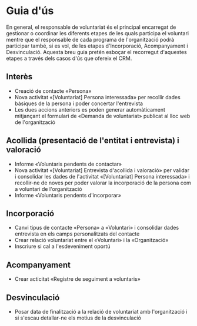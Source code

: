 # Guia d'ús

En general, el responsable de voluntariat és el principal encarregat de gestionar o coordinar les diferents etapes de les quals participa el voluntari mentre que el responsable de cada programa de l'organització podrà participar també, si es vol, de les etapes d'Incorporació, Acompanyament i Desvinculació. Aquesta breu guia pretén esboçar el recorregut d'aquestes etapes a través dels casos d'ús que ofereix el CRM.

## Interès

* Creació de contacte «Persona»
* Nova activitat «[Voluntariat] Persona interessada» per recollir dades bàsiques de la persona i poder concertar l'entrevista
* Les dues accions anteriors es poden generar automàticament mitjançant el formulari de «Demanda de voluntariat» publicat al lloc web de l'organització

## Acollida (presentació de l'entitat i entrevista) i valoració

* Informe «Voluntaris pendents de contactar»
* Nova activitat «[Voluntariat] Entrevista d'acollida i valoració» per validar i consolidar les dades de l'activitat «[Voluntariat] Persona interessada» i recollir-ne de noves per poder valorar la incorporació de la persona com a voluntari de l'organització
* Informe «Voluntaris pendents d'incorporar»

## Incorporació

* Canvi tipus de contacte «Persona» a «Voluntari» i consolidar dades entrevista en els camps personalitzats del contacte
* Crear relació voluntariat entre el «Voluntari» i la «Organització»
* Inscriure si cal a l'esdeveniment oportú

## Acompanyament

* Crear acticitat «Registre de seguiment a voluntaris»

## Desvinculació

* Posar data de finalització a la relació de voluntariat amb l'organització i si s'escau detallar-ne els motius de la desvinculació
